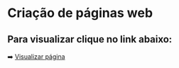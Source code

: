 # Criação de páginas web

## Para visualizar clique no link abaixo:

➡️ [Visualizar página](https://criacao-de-landing-pages.vercel.app/)  
